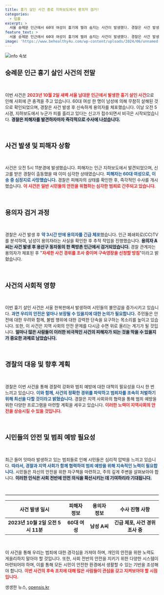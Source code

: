 ```yaml
---
title: 흉기 살인 사건 종로 지하보도에서 용의자 검거!
categories:
  - 법률
excerpt: >
  서울 숭례문 인근에서 60대 여성이 흉기에 찔려 숨지는 사건이 발생했다. 경찰은 사건 발생 3시간 만에 용의자를 긴급체포해 조사 중이며, 구속영장 신청을 계획하고 있다. 사건의 전말은 무엇일까?
feature_text: >
  서울 숭례문 인근에서 60대 여성이 흉기에 찔려 숨지는 사건이 발생했다. 경찰은 사건 발생 3시간 만에 용의자를 긴급체포해 조사 중이며, 구속영장 신청을 계획하고 있다. 사건의 전말은 무엇일까?
image: 'https://www.behealthy4u.com/wp-content/uploads/2024/06/unnamed-file.png'
---
```


<p><img src="https://www.behealthy4u.com/wp-content/uploads/2024/06/unnamed-file.png" alt="info 속보" /></p>

<h2 data-ke-size="size26">숭례문 인근 흉기 살인 사건의 전말</h2>

<p data-ke-size="size16">&nbsp;</p>

<p>이번 사건은 <b><span style="color: #ee2323;">2023년 10월 2일 새벽 서울 남대문 인근에서 발생한 흉기 살인 사건</span></b>으로 인해 사회에 큰 충격을 주고 있습니다. 60대 여성 한 명이 남성에 의해 무참히 살해된 것으로 확인되었으며, 경찰은 사건 발생 후 신속하게 용의자를 체포했습니다. 이날 오전 5시경, 지하보도에서 누군가 피를 흘리고 있다는 신고가 접수되면서 비극은 시작되었습니다. <b><span style="background-color: #21538527;">경찰은 피해자를 발견하자마자 즉각적으로 수사에 나섰습니다.</span></b> </p>

<p data-ke-size="size16">&nbsp;</p>

<h2 data-ke-size="size26">사건 발생 및 피해자 상황</h2>

<p data-ke-size="size16">&nbsp;</p>

<p>사건은 오전 5시 11분경에 발생했습니다. 피해자는 인근 지하보도에서 발견되었으며, 신고를 받은 경찰이 출동했을 때 이미 심각한 상태였습니다. <b><span style="color: #1a5490;">피해자는 60대 여성으로, 이송 중 심정지로 사망했습니다.</span></b> 경찰은 피해자의 상태를 확인한 후, 즉각적인 수사를 개시했습니다. <b><span style="color: #ee2323;">이 사건은 일반 시민들의 안전을 위협하는 심각한 범죄로 간주되고 있습니다.</span></b></p>

<p data-ke-size="size16">&nbsp;</p>

<h2 data-ke-size="size26">용의자 검거 과정</h2>

<p data-ke-size="size16">&nbsp;</p>

<p>경찰은 사건 발생 후 <b><span style="color: #1a5490;">약 3시간 만에 용의자를 긴급 체포</span></b>했습니다. 인근 폐쇄회로(CC)TV를 분석하여, 남성이 용의자라는 사실을 확인한 후 추적 작업을 진행했습니다. <b><span style="background-color: #21538527;">용의자 A씨는 사건 발생 후 용산구 동자동의 한 쪽방촌 인근에서 검거되었습니다.</span></b> 경찰 관계자는 용의자가 체포된 후 "<b><span style="color: #ee2323;">자세한 사건 경위를 조사 중이며 구속영장을 신청할 방침</span></b>"이라고 밝혔습니다.</p>

<p data-ke-size="size16">&nbsp;</p>

<h2 data-ke-size="size26">사건의 사회적 영향</h2>

<p data-ke-size="size16">&nbsp;</p>

<p>이번 흉기 살인 사건은 서울 한복판에서 발생하여 시민들의 불안감을 증가시키고 있습니다. <b><span style="color: #1a5490;">과연 우리의 안전은 얼마나 보장될 수 있을지에 대한 논의가 필요합니다.</span></b> 주민들은 안전에 대한 우려와 함께, 불법 행위에 대한 강력한 단속을 요구하는 목소리를 높이고 있습니다. 또한, 이 사건은 지역 사회의 안전 문제를 다시금 수면 위로 올리는 계기가 될 것입니다. <b><span style="background-color: #21538527;">얼마나 많은 사람들이 이러한 비극적인 사건의 피해자가 되는 것을 막을 수 있을지가 중요한 과제로 남았습니다.</span></b></p>

<p data-ke-size="size16">&nbsp;</p>

<h2 data-ke-size="size26">경찰의 대응 및 향후 계획</h2>

<p data-ke-size="size16">&nbsp;</p>

<p>경찰은 이번 사건을 통해 경찰력 강화와 범죄 예방에 대한 대책의 필요성을 다시 한 번 느끼고 있습니다. <b><span style="color: #1a5490;">이와 함께, 사건의 정확한 경위를 파악하고 범죄자를 조속히 처벌하기 위해 최선을 다할 것이라고 밝혔습니다.</span></b> 경찰은 지역 사회와의 협력을 통해 범죄 예방을 위한 다양한 프로그램을 마련할 계획을 세우고 있습니다. <b><span style="color: #ee2323;">이러한 노력이 지역사회의 안전을 상승시킬 수 있을 것입니다.</span></b></p>

<p data-ke-size="size16">&nbsp;</p>

<h2 data-ke-size="size26">시민들의 안전 및 범죄 예방 필요성</h2>

<p data-ke-size="size16">&nbsp;</p>

<p>최근 들어 잇따라 발생하고 있는 범죄들로 인해 시민들은 심리적 압박을 느끼고 있습니다. <b><span style="color: #1a5490;">따라서, 경찰과 지역 사회가 함께 협력하여 범죄 예방을 위해 지속적인 노력이 필요합니다.</span></b> 시민들은 자신의 안전을 위한 자구책을 마련하고, 주의 깊게 주변을 살펴보아야 합니다. <b><span style="background-color: #21538527;">이러한 인식은 사회 전반에 안전 의식을 확산시키는 데 기여하리라 기대됩니다.</span></b></p>

<p data-ke-size="size16">&nbsp;</p>

<hr style="border: 1px solid #ddd;">

<table style="width: 100%; border-collapse: collapse;">
  <thead>
    <tr>
      <th style="text-align: center;"><b>사건 발생 일시</b></th>
      <th style="text-align: center;"><b>피해자 정보</b></th>
      <th style="text-align: center;"><b>용의자 정보</b></th>
      <th style="text-align: center;"><b>수사 진행 사항</b></th>
    </tr>
  </thead>
  <tbody>
    <tr>
      <td style="text-align: center; height: 17px;"><b>2023년 10월 2일 오전 5시 11분</b></td>
      <td style="text-align: center; height: 17px;"><b>60대 여성</b></td>
      <td style="text-align: center; height: 17px;"><b>남성 A씨</b></td>
      <td style="text-align: center; height: 17px;"><b>긴급 체포, 사건 경위 조사 중</b></td>
    </tr>
  </tbody>
</table>

<p data-ke-size="size16">&nbsp;</p> 

<p>이 사건을 통해 우리는 범죄에 대한 경각심을 가져야 하며, 개인의 안전을 위한 노력도 게을리하지 말아야 할 것입니다. 또한, 사회 전반의 안전을 지키기 위한 다양한 시스템이 마련되어야 하며, 이를 통해 모든 시민이 안전한 환경에서 생활할 수 있는 기반을 조성해야 합니다. <b><span style="color: #ee2323;">이번 사건의 후속 조치에 대해 많은 사람들이 관심을 갖고 지켜보아야 할 시점입니다.</span></b></p>
생생한 뉴스, <a href="https://opensis.kr" rel="dofollow">opensis.kr</a>


